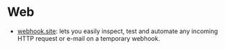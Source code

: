 # Web

- [webhook.site](https://webhook.site/): lets you easily inspect, test and automate any incoming HTTP request or e-mail on a temporary webhook.